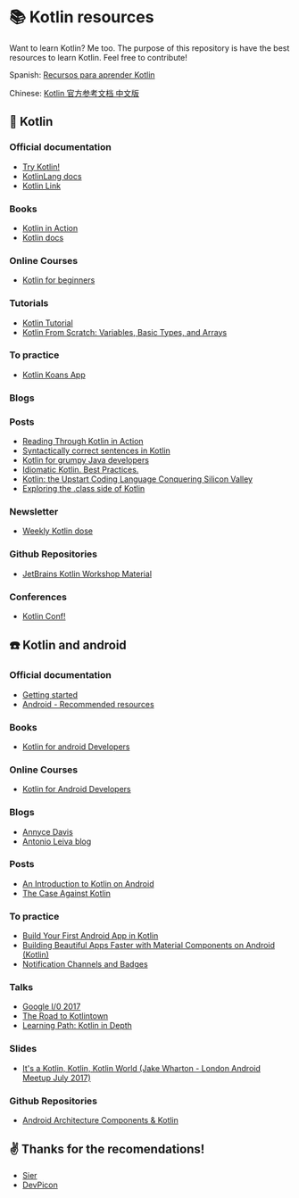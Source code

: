 # :books: Kotlin resources 

Want to learn Kotlin? Me too. 
The purpose of this repository is have the best resources to learn Kotlin. Feel free to contribute! 

Spanish: [Recursos para aprender Kotlin](RESOURCES_ES.MD)

Chinese: [Kotlin 官方参考文档 中文版](https://github.com/china-kook/Skill-learn-collect#kotlin)

## :hatched_chick: Kotlin

### Official documentation
* [Try Kotlin!](https://try.kotlinlang.org/)
* [KotlinLang docs](https://kotlinlang.org/docs/)
* [Kotlin Link](https://kotlin.link/)

### Books
* [Kotlin in Action](https://www.amazon.com/Kotlin-Action-Dmitry-Jemerov/dp/1617293296/ref=sr_1_1?ie=UTF8&qid=1501222185&sr=8-1&keywords=kotlin+in+action)
* [Kotlin docs](https://kotlinlang.org/docs/kotlin-docs.pdf)

### Online Courses
* [Kotlin for beginners](https://www.udemy.com/kotlin-course/learn/v4/overview)

### Tutorials
* [Kotlin Tutorial](https://www.youtube.com/watch?v=H_oGi8uuDpA)
* [Kotlin From Scratch: Variables, Basic Types, and Arrays](https://code.tutsplus.com/tutorials/kotlin-from-scratch-variables-basic-types-arrays-type-inference-and-comments--cms-29328)

### To practice
* [Kotlin Koans App](https://play.google.com/store/apps/details?id=me.vickychijwani.kotlinkoans)

### Blogs

### Posts
* [Reading Through Kotlin in Action](https://medium.com/@calren24/reading-through-kotlin-in-action-428111b051ce)
* [Syntactically correct sentences in Kotlin](https://notes.devlabs.bg/syntactically-correct-sentences-in-kotlin-16d98717dc38)
* [Kotlin for grumpy Java developers](https://medium.com/@Pinterest_Engineering/kotlin-for-grumpy-java-developers-8e90875cb6ab)
* [Idiomatic Kotlin. Best Practices.](https://blog.philipphauer.de/idiomatic-kotlin-best-practices/)
* [Kotlin: the Upstart Coding Language Conquering Silicon Valley](https://www.wired.com/story/kotlin-the-upstart-coding-language-conquering-silicon-valley?mbid=social_twitter)
* [Exploring the .class side of Kotlin](https://proandroiddev.com/exploring-the-class-side-of-kotlin-d4af0d1065e2)

### Newsletter
* [Weekly Kotlin dose](http://www.kotlinweekly.net/)

### Github Repositories
* [JetBrains Kotlin Workshop Material](https://github.com/JetBrains/kotlin-workshop)

### Conferences
* [Kotlin Conf!](https://kotlinconf.com/)


## :phone: Kotlin and android

### Official documentation
* [Getting started](https://developer.android.com/kotlin/index.html)
* [Android - Recommended resources](https://developer.android.com/kotlin/resources.html)

### Books
* [Kotlin for android Developers](https://www.amazon.com/Kotlin-Android-Developers-Learn-developing/dp/1530075610/ref=pd_bxgy_14_img_2?_encoding=UTF8&pd_rd_i=1530075610&pd_rd_r=YSDSWSAP9E7W4EYXK1CS&pd_rd_w=fbwhE&pd_rd_wg=UCZ4M&psc=1&refRID=YSDSWSAP9E7W4EYXK1CS)

### Online Courses
* [Kotlin for Android Developers](https://academy.antonioleiva.com/p/kotlin-android-developers)

### Blogs

* [Annyce Davis](http://adavis.info/?s=KOTLIN)
* [Antonio Leiva blog](https://antonioleiva.com/kotlin/)
 
### Posts
* [An Introduction to Kotlin on Android](https://www.bignerdranch.com/blog/an-introduction-to-kotlin-on-android/)
* [The Case Against Kotlin](https://medium.com/@Pinterest_Engineering/the-case-against-kotlin-2c574cb87953)

### To practice
* [Build Your First Android App in Kotlin](https://codelabs.developers.google.com/codelabs/build-your-first-android-app-kotlin/index.html?index=..%2F..%2Findex#0)
* [Building Beautiful Apps Faster with Material Components on Android (Kotlin)
](https://codelabs.developers.google.com/codelabs/mdc-android-kotlin/index.html?index=..%2F..%2Findex#0)
* [Notification Channels and Badges](https://codelabs.developers.google.com/codelabs/notification-channels-kotlin/index.html?index=..%2F..%2Findex#0)

### Talks
* [Google I/0 2017](https://www.youtube.com/results?search_query=google+io+2017+kotlin)
* [The Road to Kotlintown](https://academy.realm.io/posts/360-andev-2017-huyen-tue-dao-christina-lee-kotlintown/)
* [Learning Path: Kotlin in Depth](https://academy.realm.io/posts/learning-path-kotlin-in-depth/)


### Slides
* [It's a Kotlin, Kotlin, Kotlin World (Jake Wharton - London Android Meetup July 2017)](https://speakerdeck.com/jakewharton/its-a-kotlin-kotlin-kotlin-world-london-android-meetup-july-2017)

### Github Repositories
* [Android Architecture Components & Kotlin](https://github.com/erikcaffrey/Android-Architecture-Components-Kotlin)


## :v: Thanks for the recomendations!

* [Sier](https://github.com/sierisimo)
* [DevPicon](https://github.com/DevPicon)




